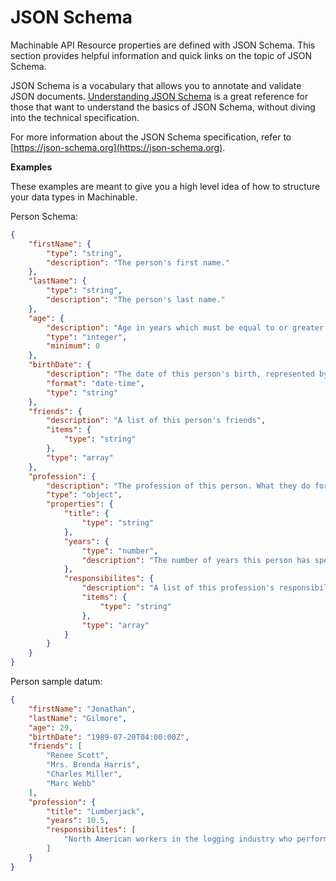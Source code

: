 # JSON Schema

Machinable API Resource properties are defined with JSON Schema. This section provides helpful information and quick links on the topic of JSON Schema.

JSON Schema is a vocabulary that allows you to annotate and validate JSON documents. [Understanding JSON Schema](https://json-schema.org/understanding-json-schema/) is a great reference for those that want to understand the basics of JSON Schema, without diving into the technical specification.

For more information about the JSON Schema specification, refer to [https://json-schema.org](https://json-schema.org).

**Examples**

These examples are meant to give you a high level idea of how to structure your data types in Machinable.

Person Schema:

```json
{
    "firstName": {
        "type": "string",
        "description": "The person's first name."
    },
    "lastName": {
        "type": "string",
        "description": "The person's last name."
    },
    "age": {
        "description": "Age in years which must be equal to or greater than zero.",
        "type": "integer",
        "minimum": 0
    },
    "birthDate": {
        "description": "The date of this person's birth, represented by a RFC3339 formated date-time string",
        "format": "date-time",
        "type": "string"
    },
    "friends": {
        "description": "A list of this person's friends",
        "items": {
            "type": "string"
        },
        "type": "array"
    },
    "profession": {
        "description": "The profession of this person. What they do for a career or their lifestyle.",
        "type": "object",
        "properties": {
            "title": {
                "type": "string"
            },
            "years": {
                "type": "number",
                "description": "The number of years this person has spent with this profession"
            },
            "responsibilites": {
                "description": "A list of this profession's responsibilities",
                "items": {
                    "type": "string"
                },
                "type": "array"
            }
        }
    }
}
```

Person sample datum:

```json
{
    "firstName": "Jonathan",
    "lastName": "Gilmore",
    "age": 29,
    "birthDate": "1989-07-20T04:00:00Z",
    "friends": [
        "Renee Scott",
        "Mrs. Brenda Harris",
        "Charles Miller",
        "Marc Webb"
    ],
    "profession": {
        "title": "Lumberjack",
        "years": 10.5,
        "responsibilites": [
            "North American workers in the logging industry who perform the initial harvesting and transport of trees for ultimate processing into forest products."
        ]
    }
}
```